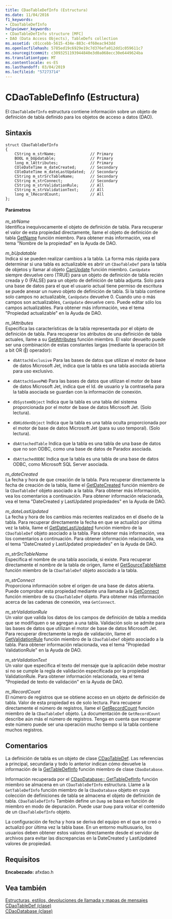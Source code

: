 ```yaml
---
title: CDaoTableDefInfo (Estructura)
ms.date: 11/04/2016
f1_keywords:
- CDaoTableDefInfo
helpviewer_keywords:
- CDaoTableDefInfo structure [MFC]
- DAO (Data Access Objects), TableDefs collection
ms.assetid: c01ccebb-5615-434e-883c-4f60eac943dd
ms.openlocfilehash: 5785ed19c6929e19c7d376efa012dd1c059611c7
ms.sourcegitcommit: c3093251193944840e3d0a068ecc30e6449624ba
ms.translationtype: MT
ms.contentlocale: es-ES
ms.lasthandoff: 03/04/2019
ms.locfileid: "57273714"
---
```

# <a name="cdaotabledefinfo-structure"></a>CDaoTableDefInfo (Estructura)

El `CDaoTableDefInfo` estructura contiene información sobre un objeto de definición de tabla definido para los objetos de acceso a datos (DAO).

## <a name="syntax"></a>Sintaxis

```
struct CDaoTableDefInfo
{
    CString m_strName;               // Primary
    BOOL m_bUpdatable;               // Primary
    long m_lAttributes;              // Primary
    COleDateTime m_dateCreated;      // Secondary
    COleDateTime m_dateLastUpdated;  // Secondary
    CString m_strSrcTableName;       // Secondary
    CString m_strConnect;            // Secondary
    CString m_strValidationRule;     // All
    CString m_strValidationText;     // All
    long m_lRecordCount;             // All
};
```

#### <a name="parameters"></a>Parámetros

*m_strName*<br/>
Identifica inequívocamente el objeto de definición de tabla. Para recuperar el valor de esta propiedad directamente, llame el objeto de definición de tabla [GetName](../../mfc/reference/cdaotabledef-class.md#getname) función miembro. Para obtener más información, vea el tema "Nombre de la propiedad" en la Ayuda de DAO.

*m_bUpdatable*<br/>
Indica si se pueden realizar cambios a la tabla. La forma más rápida para determinar si una tabla es actualizable es abrir un `CDaoTableDef` para la tabla de objetos y llamar al objeto [CanUpdate](../../mfc/reference/cdaotabledef-class.md#canupdate) función miembro. `CanUpdate` siempre devuelve cero (TRUE) para un objeto de definición de tabla recién creada y 0 (FALSE) para un objeto de definición de tabla adjunta. Solo para una base de datos para el que el usuario actual tiene permiso de escritura se puede anexar un nuevo objeto de definición de tabla. Si la tabla contiene solo campos no actualizable, `CanUpdate` devuelve 0. Cuando uno o más campos son actualizables, `CanUpdate` devuelve cero. Puede editar sólo los campos actualizables. Para obtener más información, vea el tema "Propiedad actualizable" en la Ayuda de DAO.

*m_lAttributes*<br/>
Especifica las características de la tabla representada por el objeto de definición de tabla. Para recuperar los atributos de una definición de tabla actuales, llame a su [GetAttributes](../../mfc/reference/cdaotabledef-class.md#getattributes) función miembro. El valor devuelto puede ser una combinación de estas constantes largas (mediante la operación bit a bit OR (**&#124;**) operador):

- `dbAttachExclusive` Para las bases de datos que utilizan el motor de base de datos Microsoft Jet, indica que la tabla es una tabla asociada abierta para uso exclusivo.

- `dbAttachSavePWD` Para las bases de datos que utilizan el motor de base de datos Microsoft Jet, indica que el Id. de usuario y la contraseña para la tabla asociada se guardan con la información de conexión.

- `dbSystemObject` Indica que la tabla es una tabla del sistema proporcionada por el motor de base de datos Microsoft Jet. (Solo lectura).

- `dbHiddenObject` Indica que la tabla es una tabla oculta proporcionada por el motor de base de datos Microsoft Jet (para su uso temporal). (Solo lectura).

- `dbAttachedTable` Indica que la tabla es una tabla de una base de datos que no son ODBC, como una base de datos de Paradox asociada.

- `dbAttachedODBC` Indica que la tabla es una tabla de una base de datos ODBC, como Microsoft SQL Server asociada.

*m_dateCreated*<br/>
La fecha y hora de que creación de la tabla. Para recuperar directamente la fecha de creación de la tabla, llame el [GetDateCreated](../../mfc/reference/cdaotabledef-class.md#getdatecreated) función miembro de la `CDaoTableDef` objeto asociado a la tabla. Para obtener más información, vea los comentarios a continuación. Para obtener información relacionada, vea el tema "DateCreated y LastUpdated propiedades" en la Ayuda de DAO.

*m_dateLastUpdated*<br/>
La fecha y hora de los cambios más recientes realizados en el diseño de la tabla. Para recuperar directamente la fecha en que se actualizó por última vez la tabla, llame el [GetDateLastUpdated](../../mfc/reference/cdaotabledef-class.md#getdatelastupdated) función miembro de la `CDaoTableDef` objeto asociado a la tabla. Para obtener más información, vea los comentarios a continuación. Para obtener información relacionada, vea el tema "DateCreated y LastUpdated propiedades" en la Ayuda de DAO.

*m_strSrcTableName*<br/>
Especifica el nombre de una tabla asociada, si existe. Para recuperar directamente el nombre de la tabla de origen, llame el [GetSourceTableName](../../mfc/reference/cdaotabledef-class.md#getsourcetablename) función miembro de la `CDaoTableDef` objeto asociado a la tabla.

*m_strConnect*<br/>
Proporciona información sobre el origen de una base de datos abierta. Puede comprobar esta propiedad mediante una llamada a la [GetConnect](../../mfc/reference/cdaotabledef-class.md#getconnect) función miembro de su `CDaoTableDef` objeto. Para obtener más información acerca de las cadenas de conexión, vea `GetConnect`.

*m_strValidationRule*<br/>
Un valor que valida los datos de los campos de definición de tabla a medida que se modifiquen o se agregan a una tabla. Validación solo se admite para las bases de datos que utilizan el motor de base de datos Microsoft Jet. Para recuperar directamente la regla de validación, llame el [GetValidationRule](../../mfc/reference/cdaotabledef-class.md#getvalidationrule) función miembro de la `CDaoTableDef` objeto asociado a la tabla. Para obtener información relacionada, vea el tema "Propiedad ValidationRule" en la Ayuda de DAO.

*m_strValidationText*<br/>
Un valor que especifica el texto del mensaje que la aplicación debe mostrar si no se cumple la regla de validación especificada por la propiedad ValidationRule. Para obtener información relacionada, vea el tema "Propiedad de texto de validación" en la Ayuda de DAO.

*m_lRecordCount*<br/>
El número de registros que se obtiene acceso en un objeto de definición de tabla. Valor de esta propiedad es de solo lectura. Para recuperar directamente el número de registros, llame el [GetRecordCount](../../mfc/reference/cdaotabledef-class.md#getrecordcount) función miembro de la `CDaoTableDef` objeto. La documentación de `GetRecordCount` describe aún más el número de registros. Tenga en cuenta que recuperar este número puede ser una operación mucho tiempo si la tabla contiene muchos registros.

## <a name="remarks"></a>Comentarios

La definición de tabla es un objeto de clase [CDaoTableDef](../../mfc/reference/cdaotabledef-class.md). Las referencias a principal, secundaria y todo lo anterior indican cómo devuelve la información de la [GetTableDefInfo](../../mfc/reference/cdaodatabase-class.md#gettabledefinfo) función miembro de clase `CDaoDatabase`.

Información recuperada por el [CDaoDatabase:: GetTableDefInfo](../../mfc/reference/cdaodatabase-class.md#gettabledefinfo) función miembro se almacena en un `CDaoTableDefInfo` estructura. Llame a la `GetTableDefInfo` función miembro de la `CDaoDatabase` objeto en cuya colección de definiciones de tabla se almacena el objeto de definición de tabla. `CDaoTableDefInfo` También define un `Dump` se basa en función de miembro en modo de depuración. Puede usar `Dump` para volcar el contenido de un `CDaoTableDefInfo` objeto.

La configuración de fecha y hora se deriva del equipo en el que se creó o actualizó por última vez la tabla base. En un entorno multiusuario, los usuarios deben obtener estos valores directamente desde el servidor de archivos para evitar las discrepancias en la DateCreated y LastUpdated valores de propiedad.

## <a name="requirements"></a>Requisitos

**Encabezado:** afxdao.h

## <a name="see-also"></a>Vea también

[Estructuras, estilos, devoluciones de llamada y mapas de mensajes](../../mfc/reference/structures-styles-callbacks-and-message-maps.md)<br/>
[CDaoTableDef (clase)](../../mfc/reference/cdaotabledef-class.md)<br/>
[CDaoDatabase (clase)](../../mfc/reference/cdaodatabase-class.md)
